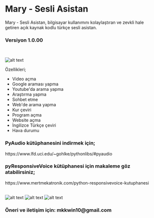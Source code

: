 # Mary - Sesli Asistan
Mary - Sesli Asistan, bilgisayar kullanımını kolaylaştıran ve zevkli hale getiren açık kaynak kodlu türkçe sesli asistan.
</br>
<h3>Versiyon 1.0.00</h3>
</br>

![alt text](https://i.hizliresim.com/XrnpjR.png)

Özellikleri;
<ul>
  <li>Video açma</li>
  <li>Google araması yapma</li>
  <li>Youtube'da arama yapma</li>
  <li>Araştırma yapma</li>
  <li>Sohbet etme</li>
  <li>Web'de arama yapma</li>
  <li>Kur çeviri</li>
  <li>Program açma</li>
  <li>Website açma</li>
  <li>İngilizce Türkçe çeviri</li>
  <li>Hava durumu</li>
</ul>
<h3>PyAudio kütüphanesini indirmek için; </h3>
https://www.lfd.uci.edu/~gohlke/pythonlibs/#pyaudio
</br>

<h3>pyResponsiveVoice kütüphanesi için makaleme göz atabilirsiniz; </h3>
https://www.mertmekatronik.com/python-responsivevoice-kutuphanesi
</br>
</br>

![alt text](https://i.hizliresim.com/DU4OAs.png)
![alt text](https://i.hizliresim.com/KgUN39.png)
![alt text](https://i.hizliresim.com/e0GEUc.png)
<h3>Öneri ve iletişim için: mkkwin10@gmail.com</h3>
